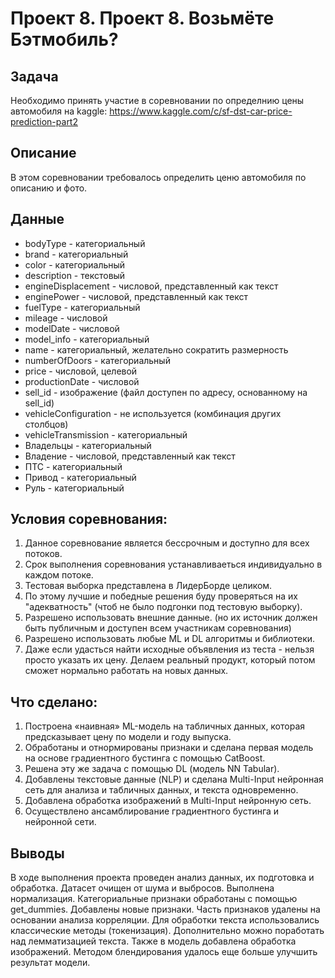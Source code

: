 # Проект 8. Проект 8. Возьмёте Бэтмобиль?

## Задача
Необходимо принять участие в соревновании по определнию цены автомобиля на kaggle: https://www.kaggle.com/c/sf-dst-car-price-prediction-part2

## Описание
В этом соревновании требовалось определить ценю автомобиля по описанию и фото.

## Данные
- bodyType - категориальный
- brand - категориальный
- color - категориальный
- description - текстовый
- engineDisplacement - числовой, представленный как текст
- enginePower - числовой, представленный как текст
- fuelType - категориальный
- mileage - числовой
- modelDate - числовой
- model_info - категориальный
- name - категориальный, желательно сократить размерность
- numberOfDoors - категориальный
- price - числовой, целевой
- productionDate - числовой
- sell_id - изображение (файл доступен по адресу, основанному на sell_id)
- vehicleConfiguration - не используется (комбинация других столбцов)
- vehicleTransmission - категориальный
- Владельцы - категориальный
- Владение - числовой, представленный как текст
- ПТС - категориальный
- Привод - категориальный
- Руль - категориальный

## Условия соревнования:
1. Данное соревнование является бессрочным и доступно для всех потоков.
2. Срок выполнения соревнования устанавливаеться индивидуально в каждом потоке.
3. Тестовая выборка представлена в ЛидерБорде целиком.
4. По этому лучшие и победные решения буду проверяться на их "адекватность" (чтоб не было подгонки под тестовую выборку).
5. Разрешено использовать внешние данные. (но их источник должен быть публичным и доступен всем участникам соревнования)
6. Разрешено использовать любые ML и DL алгоритмы и библиотеки.
7. Даже если удасться найти исходные объявления из теста - нельзя просто указать их цену. Делаем реальный продукт, который потом сможет нормально работать на новых данных.

## Что сделано:
1. Построена «наивная» ML-модель на табличных данных, которая предсказывает цену по модели и году выпуска.
2. Обработаны и отнормированы признаки и сделана первая модель на основе градиентного бустинга с помощью CatBoost.
3. Решена эту же задача с помощью DL (модель NN Tabular).
4. Добавлены текстовые данные (NLP) и сделана Multi-Input нейронная сеть для анализа и табличных данных, и текста одновременно.
5. Добавлена обработка изображений в Multi-Input нейронную сеть.
6. Осуществлено ансамблирование градиентного бустинга и нейронной сети.

## Выводы
В ходе выполнения проекта проведен анализ данных, их подготовка и обработка. Датасет очищен от шума и выбросов. Выполнена нормализация. Категориальные признаки обработаны с помощью get_dummies. Добавлены новые признаки. Часть признаков удалены на основании анализа корреляции. Для обработки текста использовались классические методы (токенизация). Дополнительно можно поработать над лемматизацией текста. Также в модель добавлена обработка изображений. Методом блендирования удалось еще больше улучшить результат модели.